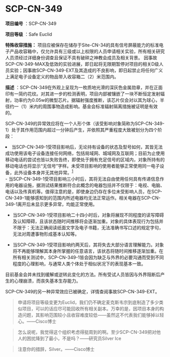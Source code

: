 # SCP-CN-349



**项目编号** ：SCP-CN-349

**项目等级** ：Safe Euclid

**特殊收容措施：** 项目应被保存在储存于Site-CN-34的具有信号屏蔽能力的标准电子产品收容箱中，仅允许具有三级或以上权限的人员申请相关实验，所有相关研究人员须经过详细身份调查且保证不具有破碎之神教会成员及相关背景。 因事故SCP-CN-349-MAX及低效的实验进展，即日起将无限期暂停对项目的相关D级人员实验；因事故SCP-CN-349-EXT及其造成的不良影响，即日起禁止将任何广义上满足电子设备定义的物品带入收容箱二（2）米范围内。

**描述** ：SCP-CN-349在外观上呈现为一枚质地光滑的深灰色金属勋章，并在正面印有一简约花纹。对其进一步的检测表明，项目内部被镶嵌了一块不断恒定发射辐射，功率约为0.05w的微型芯片。据辐射强度推断，该芯片仅会对以其为球心，半径约一（1）米内的周围事物造成影响。基金会标准辐射隔离措施被证明是有效的。

SCP-CN-349的异常效应将在一个人形个体（该受影响对象简称为SCP-CN-349-1）处于其作用范围内超过一分钟后产生，并依照其严重程度大致被划分为四个阶段：


<li>&#24403;SCP-CN-349-1&#21463;&#39033;&#30446;&#24433;&#21709;&#21518;&#65292;&#26080;&#35770;&#25345;&#26377;&#35774;&#22791;&#30340;&#29366;&#24577;&#21450;&#22411;&#21495;&#22914;&#20309;&#65292;&#20854;&#30342;&#26080;&#27861;&#25104;&#21151;&#20351;&#29992;&#35813;&#30005;&#23376;&#35774;&#22791;&#36830;&#25509;&#20219;&#20309;&#32593;&#32476;&#65292;&#21253;&#25324;&#23616;&#22495;&#32593;&#12289;&#22478;&#22495;&#32593;&#21450;&#20114;&#32852;&#32593;&#65307;&#30446;&#21069;&#20026;&#27490;&#20351;&#29992;&#31227;&#21160;&#30005;&#35805;&#30340;&#23581;&#35797;&#20063;&#30342;&#20197;&#22833;&#36133;&#21578;&#32456;&#65292;&#21363;&#20351;&#22788;&#20110;&#25317;&#26377;&#20805;&#36275;&#20449;&#21495;&#30340;&#21306;&#22495;&#20869;&#65292;&#23545;&#35937;&#25152;&#25345;&#26377;&#30340;&#31227;&#21160;&#30005;&#35805;&#20063;&#23558;&#26174;&#31034;&#8220;&#26080;&#20449;&#21495;&#8221;&#23383;&#26679;&#12290;&#26410;&#21463;&#39033;&#30446;&#24433;&#21709;&#30340;&#20351;&#29992;&#32773;&#33021;&#22815;&#27491;&#24120;&#20351;&#29992;&#21516;&#19968;&#30005;&#23376;&#35774;&#22791;&#65292;&#27492;&#22806;&#35774;&#22791;&#26412;&#36523;&#24182;&#26080;&#20854;&#20182;&#24322;&#24120;&#12290;<sup class='footnoteref'><a shape='rect' class='footnoteref' id='footnoteref-1' href='javascript:;' onclick='WIKIDOT.page.utils.scrollToReference(&apos;footnote-1&apos;)'>1</a></sup></li>
- 当SCP-CN-349-1受项目影响三小时后，其将无法自由使用任何具有传递信息作用的电器设施，据测试结果推断符合此概念的电器包括并不仅限于：电视、电脑、电话以及传真机等。值得注意的是，即使身边仍存在多位未受影响人员，在SCP-CN-349-1能够感知到的范围内所述电器均无法正常运作。相关电器在SCP-CN-349-1离开后未显示更多异常，均能正常使用。

- 当SCP-CN-349-1受项目影响二十四小时后，对象将展现不同程度的读写障碍及认知障碍，且该状态随时间推移将会逐渐加重。对象的具体表现行为包括并不限于：无法正确阅读纸面文字及电子书籍，无法准确书写口述的规定字句，无法对周遭事物形成基本认知等。

- 当SCP-CN-349-1受项目影响约两天后，其将失去大部分语言理解能力。对象将不再能够理解其本身所掌握的任意语言，该状态将随时间推移逐渐加重。在所有相关测试中，SCP-CN-349-1皆会因为缺乏与外界的必要沟通而受到不同程度的心理影响，与通常人类个体处于相似状况下的表现基本一致。


目前基金会并未找到缓解或逆转此变化的方法。所有受试人员皆因与外界阻断后产生的心理崩溃，而丧失基本生存能力。

SCP-CN-349的另一种异常效应已被确定，详情查阅事故SCP-CN-349-EXT。




> 申请将项目等级变更为Euclid，我们仍不确定麦克斯韦宗到底制造了多少类似项目，可以的话应尽可能回收所有相关副本。万幸的是，因项目本身的构造问题，其影响范围较小且收容难度较低——虽然这不代表我们能够掉以轻心。——Cisco博士
> 


> 怎么说呢，我觉得这个组织考虑得挺周到的啊。至少SCP-CN-349把对他人的困扰降到了最小，不是吗？——研究员Silver Ice
> 


> 注意你的措辞，Silver。——Cisco博士
> 




